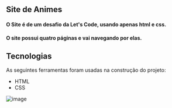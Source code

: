 ## Site de Animes
#### O Site é de um desafio da Let's Code, usando apenas html e css. 
#### O site possui quatro páginas e vai navegando por elas.

## Tecnologias

As seguintes ferramentas foram usadas na construção do projeto:

- HTML
- CSS

![image](https://user-images.githubusercontent.com/48974391/130679357-9aebdf8d-efc9-4bc9-bbce-8632dc19a38c.png)



